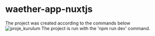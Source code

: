 # waether-app-nuxtjs
The project was created according to the commands below
![proje_kurulum](https://user-images.githubusercontent.com/91022078/229210949-4e05b27b-1c9a-4085-9399-9ec19b5c8780.png)
The project is run with the 'npm run dev' command.
